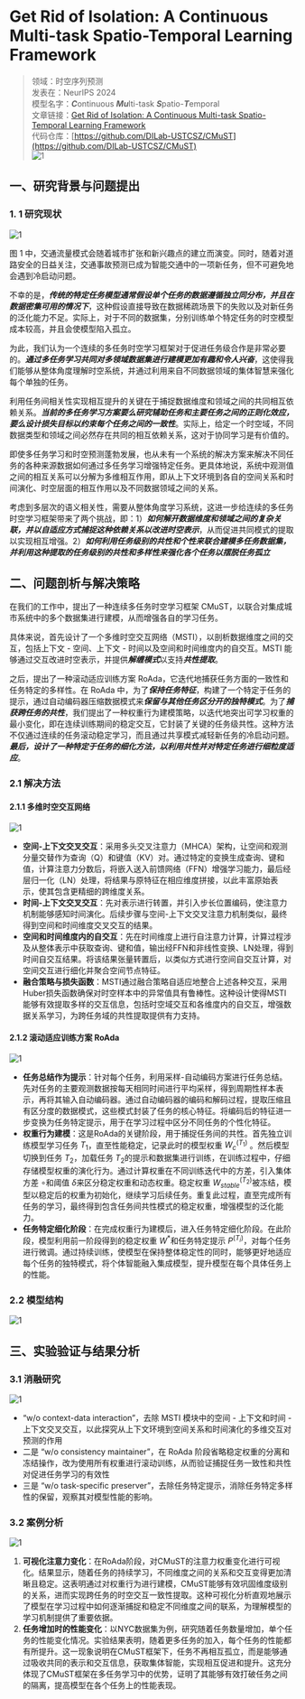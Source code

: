 # Get Rid of Isolation: A Continuous Multi-task Spatio-Temporal Learning Framework

>领域：时空序列预测  
>发表在：NeurIPS 2024  
>模型名字：***C***ontinuous ***Mu***lti-task ***S***patio-***T***emporal  
>文章链接：[Get Rid of Isolation: A Continuous Multi-task Spatio-Temporal Learning Framework](https://arxiv.org/abs/2410.10524)  
>代码仓库：[https://github.com/DILab-USTCSZ/CMuST](https://github.com/DILab-USTCSZ/CMuST)  
![1](https://picgo-for-paper-reading.oss-cn-beijing.aliyuncs.com/img/20250308165602.png)  

## 一、研究背景与问题提出

### 1. 1 研究现状

![1](https://picgo-for-paper-reading.oss-cn-beijing.aliyuncs.com/img/20250308170109.png)

图 1 中，交通流量模式会随着城市扩张和新兴趣点的建立而演变。同时，随着对道路安全的日益关注，交通事故预测已成为智能交通中的一项新任务，但不可避免地会遇到冷启动问题。

不幸的是，***传统的特定任务模型通常假设单个任务的数据遵循独立同分布，并且在数据密集可用的情况下***，这种假设直接导致在数据稀疏场景下的失败以及对新任务的泛化能力不足。实际上，对于不同的数据集，分别训练单个特定任务的时空模型成本较高，并且会使模型陷入孤立。

为此，我们认为一个连续的多任务时空学习框架对于促进任务级合作是非常必要的。***通过多任务学习共同对多领域数据集进行建模更加有趣和令人兴奋***，这使得我们能够从整体角度理解时空系统，并通过利用来自不同数据领域的集体智慧来强化每个单独的任务。

利用任务间相关性实现相互提升的关键在于捕捉数据维度和领域之间的共同相互依赖关系。***当前的多任务学习方案要么研究辅助任务和主要任务之间的正则化效应，要么设计损失目标以约束每个任务之间的一致性***。实际上，给定一个时空域，不同数据类型和领域之间必然存在共同的相互依赖关系，这对于协同学习是有价值的。

即使多任务学习和时空预测蓬勃发展，也从未有一个系统的解决方案来解决不同任务的各种来源数据如何通过多任务学习增强特定任务。更具体地说，系统中观测值之间的相互关系可以分解为多维相互作用，即从上下文环境到各自的空间关系和时间演化、时空层面的相互作用以及不同数据领域之间的关系。

考虑到多层次的语义相关性，需要从整体角度学习系统，这进一步给连续的多任务时空学习框架带来了两个挑战，即：1）***如何解开数据维度和领域之间的复杂关联，并以自适应方式捕捉这种依赖关系以改进时空表示***，从而促进共同模式的提取以实现相互增强。2）***如何利用任务级别的共性和个性来联合建模多任务数据集，并利用这种提取的任务级别的共性和多样性来强化各个任务以摆脱任务孤立***

## 二、问题剖析与解决策略

在我们的工作中，提出了一种连续多任务时空学习框架 CMuST，以联合对集成城市系统中的多个数据集进行建模，从而增强各自的学习任务。

具体来说，首先设计了一个多维时空交互网络（MSTI），以剖析数据维度之间的交互，包括上下文 - 空间、上下文 - 时间以及空间和时间维度内的自交互。MSTI 能够通过交互改进时空表示，并提供***解缠模式***以支持***共性提取***。

之后，提出了一种滚动适应训练方案 RoAda，它迭代地捕获任务方面的一致性和任务特定的多样性。在 RoAda 中，为了***保持任务特征***，构建了一个特定于任务的提示，通过自动编码器压缩数据模式来***保留与其他任务区分开的独特模式***。为了***捕获跨任务的共性***，我们提出了一种权重行为建模策略，以迭代地突出可学习权重的最小变化，即在连续训练期间的稳定交互，它封装了关键的任务级共性。这种方法不仅通过连续的任务滚动稳定学习，而且通过共享模式减轻新任务的冷启动问题。***最后，设计了一种特定于任务的细化方法，以利用共性并对特定任务进行细粒度适应***。

### 2.1 解决方法

#### 2.1.1 多维时空交互网络

![1](https://picgo-for-paper-reading.oss-cn-beijing.aliyuncs.com/img/20250308171328.png)

- **空间-上下文交叉交互**：采用多头交叉注意力（MHCA）架构，让空间和观测分量交替作为查询（Q）和键值（KV）对。通过特定的变换生成查询、键和值，计算注意力分数后，将嵌入送入前馈网络（FFN）增强学习能力，最后经层归一化（LN）处理，将结果与原特征在相应维度拼接，以此丰富原始表示，使其包含更精细的跨维度关系。
- **时间-上下文交叉交互**：先对表示进行转置，并引入步长位置编码，使注意力机制能够感知时间演化。后续步骤与空间-上下文交叉注意力机制类似，最终得到空间和时间维度交叉交互的结果。
- **空间和时间维度内的自交互**：先在时间维度上进行自注意力计算，计算过程涉及从整体表示中获取查询、键和值，输出经FFN和非线性变换、LN处理，得到时间自交互结果。将该结果张量转置后，以类似方式进行空间自交互计算，对空间交互进行细化并聚合空间节点特征。
- **融合策略与损失函数**：MSTI通过融合策略自适应地整合上述各种交互，采用Huber损失函数确保对时空样本中的异常值具有鲁棒性。这种设计使得MSTI能够有效提取多样的交互信息，包括时空域交互和各维度内的自交互，增强数据关系学习，为跨任务域的共性提取提供有力支持。

#### 2.1.2 滚动适应训练方案 RoAda

![1](https://picgo-for-paper-reading.oss-cn-beijing.aliyuncs.com/img/20250308171338.png)

- **任务总结作为提示**：针对每个任务，利用采样-自动编码方案进行任务总结。先对任务的主要观测数据按每天相同时间进行平均采样，得到周期性样本表示，再将其输入自动编码器。通过自动编码器的编码和解码过程，提取压缩且有区分度的数据模式，这些模式封装了任务的核心特征。将编码后的特征进一步变换为任务特定提示，用于在学习过程中区分不同任务的个性化特征。
- **权重行为建模**：这是RoAda的关键阶段，用于捕捉任务间的共性。首先独立训练模型学习任务 $T_1$，直至性能稳定，记录此时的模型权重 $W_{c}^{(T_{1})}$ 。然后模型切换到任务 $T_2$，加载任务 $T_2$的提示和数据集进行训练，在训练过程中，仔细存储模型权重的演化行为。通过计算权重在不同训练迭代中的方差，引入集体方差 $\circ$和阈值 $\delta$来区分稳定权重和动态权重。稳定权重 $W_{stable }^{(T_{2})}$被冻结，模型以稳定后的权重为初始化，继续学习后续任务。重复此过程，直至完成所有任务的学习，最终得到包含任务间共性模式的稳定权重，增强模型的泛化能力。
- **任务特定细化阶段**：在完成权重行为建模后，进入任务特定细化阶段。在此阶段，模型利用前一阶段得到的稳定权重 $W^{*}$和任务特定提示  $P^{(T_{i})}$，对每个任务进行微调。通过持续训练，使模型在保持整体稳定性的同时，能够更好地适应每个任务的独特模式，将个体智能融入集成模型，提升模型在每个具体任务上的性能。

### 2.2 模型结构

![1](https://picgo-for-paper-reading.oss-cn-beijing.aliyuncs.com/img/20250308170109.png)

## 三、实验验证与结果分析

### 3.1 消融研究

![1](https://picgo-for-paper-reading.oss-cn-beijing.aliyuncs.com/img/20250308173555.png)

- “w/o context-data interaction”，去除 MSTI 模块中的空间 - 上下文和时间 - 上下文交叉交互，以此探究从上下文环境到空间关系和时间演化的多维交互对预测的作用
- 二是 “w/o consistency maintainer”，在 RoAda 阶段省略稳定权重的分离和冻结操作，改为使用所有权重进行滚动训练，从而验证捕捉任务一致性和共性对促进任务学习的有效性
- 三是 “w/o task-specific preserver”，去除任务特定提示，消除任务特定多样性的保留，观察其对模型性能的影响。

### 3.2 案例分析

![1](https://picgo-for-paper-reading.oss-cn-beijing.aliyuncs.com/img/20250308173617.png)

1. **可视化注意力变化**：在RoAda阶段，对CMuST的注意力权重变化进行可视化。结果显示，随着任务的持续学习，不同维度之间的关系和交互变得更加清晰且稳定。这表明通过对权重行为进行建模，CMuST能够有效巩固维度级别的关系，进而实现跨任务的时空交互一致性提取。这种可视化分析直观地展示了模型在学习过程中如何逐渐捕捉和稳定不同维度之间的联系，为理解模型的学习机制提供了重要依据。
2. **任务增加时的性能变化**：以NYC数据集为例，研究随着任务数量增加，单个任务的性能变化情况。实验结果表明，随着更多任务的加入，每个任务的性能都有所提升。这一现象说明在CMuST框架下，任务不再相互孤立，而是能够通过吸收共同的表示和交互信息，获取集体智能，实现相互促进和提升。这充分体现了CMuST框架在多任务学习中的优势，证明了其能够有效打破任务之间的隔离，提高模型在各个任务上的性能表现。
